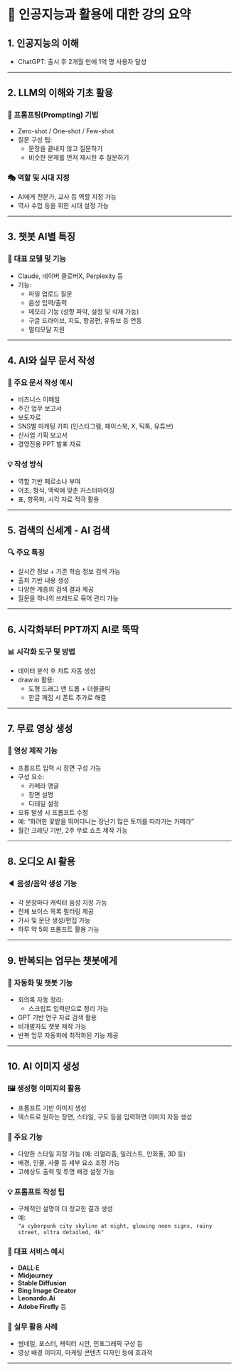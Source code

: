 # 📘 인공지능과 활용에 대한 강의 요약

## 1. 인공지능의 이해
- ChatGPT: 출시 후 2개월 만에 1억 명 사용자 달성

---

## 2. LLM의 이해와 기초 활용
### 📌 프롬프팅(Prompting) 기법
- Zero-shot / One-shot / Few-shot
- 질문 구성 팁:
  - 문장을 끝내지 않고 질문하기
  - 비슷한 문제를 먼저 제시한 후 질문하기

### 🎭 역할 및 시대 지정
- AI에게 전문가, 교사 등 역할 지정 가능
- 역사 수업 등을 위한 시대 설정 가능

---

## 3. 챗봇 AI별 특징
### 🤖 대표 모델 및 기능
- Claude, 네이버 클로버X, Perplexity 등
- 기능:
  - 파일 업로드 질문
  - 음성 입력/출력
  - 메모리 기능 (성향 파악, 설정 및 삭제 가능)
  - 구글 드라이브, 지도, 항공편, 유튜브 등 연동
  - 멀티모달 지원

---

## 4. AI와 실무 문서 작성
### 📝 주요 문서 작성 예시
- 비즈니스 이메일
- 주간 업무 보고서
- 보도자료
- SNS별 마케팅 카피 (인스타그램, 페이스북, X, 틱톡, 유튜브)
- 신사업 기획 보고서
- 경영진용 PPT 발표 자료

### 💡 작성 방식
- 역할 기반 페르소나 부여
- 어조, 형식, 맥락에 맞춘 커스터마이징
- 표, 항목화, 시각 자료 적극 활용

---

## 5. 검색의 신세계 - AI 검색
### 🔍 주요 특징
- 실시간 정보 + 기존 학습 정보 검색 가능
- 출처 기반 내용 생성
- 다양한 계층의 검색 결과 제공
- 질문을 하나의 쓰레드로 묶어 관리 가능

---

## 6. 시각화부터 PPT까지 AI로 뚝딱
### 📊 시각화 도구 및 방법
- 데이터 분석 후 차트 자동 생성
- draw.io 활용:
  - 도형 드래그 앤 드롭 + 더블클릭
  - 한글 깨짐 시 폰트 추가로 해결

---

## 7. 무료 영상 생성
### 🎥 영상 제작 기능
- 프롬프트 입력 시 장면 구성 가능
- 구성 요소:
  - 카메라 앵글
  - 장면 설명
  - 디테일 설정
- 오류 발생 시 프롬프트 수정
- 예: “화려한 꽃밭을 뛰어다니는 장난기 많은 토끼를 따라가는 카메라”
- 월간 크레딧 기반, 2주 무료 쇼츠 제작 가능

---

## 8. 오디오 AI 활용
### 🔈 음성/음악 생성 기능
- 각 문장마다 캐릭터 음성 지정 가능
- 전체 보이스 목록 필터링 제공
- 가사 및 문단 생성/편집 가능
- 하루 약 5회 프롬프트 활용 가능

---

## 9. 반복되는 업무는 챗봇에게
### 💼 자동화 및 챗봇 기능
- 회의록 자동 정리:
  - 스크립트 입력만으로 정리 가능
- GPT 기반 연구 자료 검색 활용
- 비개발자도 챗봇 제작 가능
- 반복 업무 자동화에 최적화된 기능 제공

---

## 10. AI 이미지 생성

### 🖼️ 생성형 이미지의 활용
- 프롬프트 기반 이미지 생성
- 텍스트로 원하는 장면, 스타일, 구도 등을 입력하면 이미지 자동 생성

### 🎨 주요 기능
- 다양한 스타일 지정 가능 (예: 리얼리즘, 일러스트, 만화풍, 3D 등)
- 배경, 인물, 사물 등 세부 요소 조정 가능
- 고해상도 출력 및 투명 배경 설정 가능

### 💡 프롬프트 작성 팁
- 구체적인 설명이 더 정교한 결과 생성
- 예:  
  `"a cyberpunk city skyline at night, glowing neon signs, rainy street, ultra detailed, 4k"`

### 🔧 대표 서비스 예시
- **DALL·E**
- **Midjourney**
- **Stable Diffusion**
- **Bing Image Creator**
- **Leonardo.Ai**
- **Adobe Firefly** 등

### 📌 실무 활용 사례
- 썸네일, 포스터, 캐릭터 시안, 인포그래픽 구성 등
- 영상 배경 이미지, 마케팅 콘텐츠 디자인 등에 효과적

---
